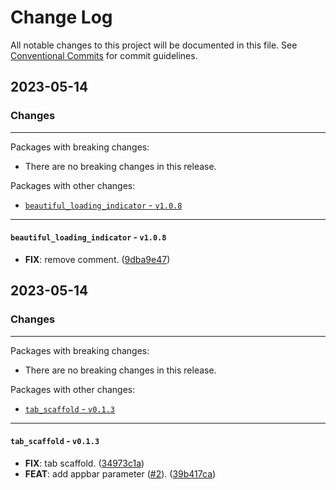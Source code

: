 # Change Log

All notable changes to this project will be documented in this file.
See [Conventional Commits](https://conventionalcommits.org) for commit guidelines.

## 2023-05-14

### Changes

---

Packages with breaking changes:

 - There are no breaking changes in this release.

Packages with other changes:

 - [`beautiful_loading_indicator` - `v1.0.8`](#beautiful_loading_indicator---v108)

---

#### `beautiful_loading_indicator` - `v1.0.8`

 - **FIX**: remove comment. ([9dba9e47](https://github.com/dshukertjr/monorepo/commit/9dba9e475746759da7e4990ebf88ddbf8b6052e7))


## 2023-05-14

### Changes

---

Packages with breaking changes:

 - There are no breaking changes in this release.

Packages with other changes:

 - [`tab_scaffold` - `v0.1.3`](#tab_scaffold---v013)

---

#### `tab_scaffold` - `v0.1.3`

 - **FIX**: tab scaffold. ([34973c1a](https://github.com/dshukertjr/monorepo/commit/34973c1ab1bcabb83a756ebfae0808eaffe944cb))
 - **FEAT**: add appbar parameter ([#2](https://github.com/dshukertjr/monorepo/issues/2)). ([39b417ca](https://github.com/dshukertjr/monorepo/commit/39b417ca3a6f4daed57b51f6ba55f69d6c2c01e3))

